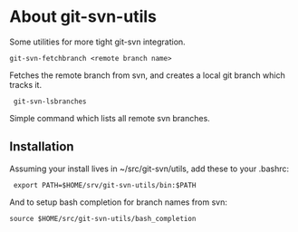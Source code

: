 About git-svn-utils
===================

Some utilities for more tight git-svn integration.

    git-svn-fetchbranch <remote branch name>
    
Fetches the remote branch from svn, and creates a local git branch
which tracks it.


     git-svn-lsbranches
     
Simple command which lists all remote svn branches.


Installation
---------------

Assuming your install lives in ~/src/git-svn/utils, add these to your
.bashrc:

     export PATH=$HOME/srv/git-svn-utils/bin:$PATH

And to setup bash completion for branch names from svn:

    source $HOME/src/git-svn-utils/bash_completion
    
